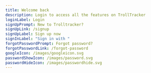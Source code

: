 ```yaml
---
title: Welcome back
description: Login to access all the features on TrollTracker
loginLabel: Login
signUpPrompt: New to Trolltracker?
signUpLink: /signup
signUpLabel: Sign up now
signInLabel: "Sign in with "
forgotPasswordPrompt: Forgot password?
forgotPasswordLink: /forgot-password
googleIcon: /images/googleicon.svg
passwordShowIcon: /images/password.svg
passwordHideIcon: /images/passwordhide.svg
---
```

